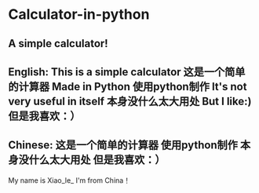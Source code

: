 # Calculator-in-python
A simple calculator!
-----------------------------------------------------------------------
English:
This is a simple calculator         这是一个简单的计算器
Made in Python                      使用python制作
It's not very useful in itself      本身没什么太大用处
But I like:)                        但是我喜欢：）
-----------------------------------------------------------------------
Chinese:
这是一个简单的计算器
使用python制作
本身没什么太大用处
但是我喜欢：）
------------------------------------------------------------------------
My name is Xiao_le_
I'm from China！
